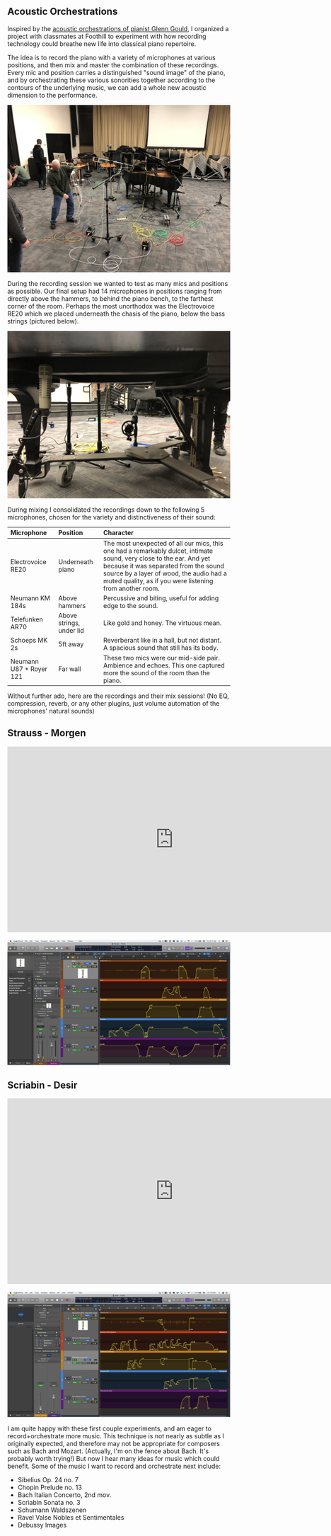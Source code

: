 ## Acoustic Orchestrations

Inspired by the [acoustic orchestrations of pianist Glenn Gould](https://www.youtube.com/watch?v=JllD47HIees), I organized a project with classmates at Foothill to experiment with how recording technology could breathe new life into classical piano repertoire.

The idea is to record the piano with a variety of microphones at various positions, and then mix and master the combination of these recordings. Every mic and position carries a distinguished "sound image" of the piano, and by orchestrating these various sonorities together according to the contours of the underlying music, we can add a whole new acoustic dimension to the performance.

![Miked Piano](/assets/images/miked_piano.jpg)

During the recording session we wanted to test as many mics and positions as possible. Our final setup had 14 microphones in positions ranging from directly above the hammers, to behind the piano bench, to the farthest corner of the room. Perhaps the most unorthodox was the Electrovoice RE20 which we placed underneath the chasis of the piano, below the bass strings (pictured below).

![Under Piano](/assets/images/under_piano.jpg)

During mixing I consolidated the recordings down to the following 5 microphones, chosen for the variety and distinctiveness of their sound:


| Microphone        | Position          | Character |
|:-------------|:------------------|:------|
| Electrovoice RE20 | Underneath piano | The most unexpected of all our mics, this one had a remarkably dulcet, intimate sound, very close to the ear. And yet because it was separated from the sound source by a layer of wood, the audio had a muted quality, as if you were listening from another room. |
| Neumann KM 184s | Above hammers   | Percussive and biting, useful for adding edge to the sound. |
| Telefunken AR70 | Above strings, under lid      | Like gold and honey. The virtuous mean. |
| Schoeps MK 2s | 5ft away | Reverberant like in a hall, but not distant. A spacious sound that still has its body. |  
| Neumann U87 + Royer 121 | Far wall | These two mics were our mid-side pair. Ambience and echoes. This one captured more the sound of the room than the piano. |  

Without further ado, here are the recordings and their mix sessions! (No EQ, compression, reverb, or any other plugins, just volume automation of the microphones' natural sounds)

## Strauss - Morgen

<div class="video-wrapper">
  <iframe width="750" height="420" src="https://www.youtube.com/embed/IL8WR93EraU" frameborder="0" allow="accelerometer; autoplay; encrypted-media; gyroscope; picture-in-picture" allowfullscreen></iframe>
</div>

![Morgen Session](/assets/images/morgen_session.png)

## Scriabin - Desir

<div class="video-wrapper">
  <iframe width="750" height="420" src="https://www.youtube.com/embed/bZaVHIlsF4c" frameborder="0" allow="accelerometer; autoplay; encrypted-media; gyroscope; picture-in-picture" allowfullscreen></iframe>
</div>

![Desir Session](/assets/images/desir_session.png)

I am quite happy with these first couple experiments, and am eager to record+orchestrate more music. This technique is not nearly as subtle as I originally expected, and therefore may not be appropriate for composers such as Bach and Mozart. (Actually, I'm on the fence about Bach. It's probably worth trying!) But now I hear many ideas for music which could benefit.
Some of the music I want to record and orchestrate next include:
- Sibelius Op. 24 no. 7
- Chopin Prelude no. 13
- Bach Italian Concerto, 2nd mov.
- Scriabin Sonata no. 3
- Schumann Waldszenen
- Ravel Valse Nobles et Sentimentales
- Debussy Images
